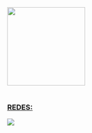 <div>
  <a href="https://github.com/saullo-reis">
  <img height="180em" src="https://github-readme-stats.vercel.app/api/top-langs/?username=saullo-reis&layout=compact&langs_count=6&theme=tokyonight"/>
</div>
 <br>
 
  ### REDES:
 
<div>
  <a href="https://www.linkedin.com/in/saullo-reis-874852231/" target="_blank"><img src="https://img.shields.io/badge/-LinkedIn-%230077B5?style=for-the-badge&logo=linkedin&logoColor=white" target="_blank"></a> 
</div>

